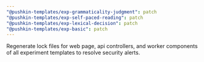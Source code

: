 ```yaml
---
"@pushkin-templates/exp-grammaticality-judgment": patch
"@pushkin-templates/exp-self-paced-reading": patch
"@pushkin-templates/exp-lexical-decision": patch
"@pushkin-templates/exp-basic": patch
---
```


Regenerate lock files for web page, api controllers, and worker components of all experiment templates to resolve security alerts.
